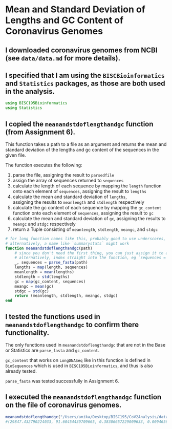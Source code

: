 # Mean and Standard Deviation of Lengths and GC Content of Coronavirus Genomes

## I downloaded coronavirus genomes from NCBI (see `data/data.md` for more details).

## I specified that I am using the `BISCBioinformatics` and `Statistics` packages, as those are both used in the analysis.

```julia
using BISC195Bioinformatics
using Statistics
```

## I copied the `meanandstdoflengthandgc` function (from Assignment 6).

<!-- see sembr.org -->
This function takes a path to a file as an argument
and returns the mean and standard deviation
of the lengths and gc content of the sequences in the given file.

The function executes the following:

1. parse the file, assigning the result to `parsedfile`
2. assign the array of sequences returned to `sequences`
3. calculate the length of each sequence 
   by mapping the `length` function onto each element of `sequences`,
   assigning the result to `lengths`
4. calculate the mean and standard deviation of `lengths`,  
   assigning the results to `meanlength` and `stdlength` respectively
5. calculate the gc content of each sequence
   by mapping the `gc_content` function onto each element of `sequences`,
   assigning the result to `gc`
6. calculate the mean and standard deviation of `gc`,
   assigning the results to `meangc` and `stdgc` respectively
7. return a Tuple consisting of `meanlength`, `stdlength`, `meangc`, and `stdgc`

```julia
# for long function names like this, probably good to use underscores, eg: mean_and_std_of_length_and_gc
# alternatively, a name like `summarystats` might work
function meanandstdoflengthandgc(path)
    # since you don't need the first thing, you can just assign it to a dummy variable
    # alternatively, index straight into the function, eg `sequences = parse_fasta(path)[2]`
    _, sequences = parse_fasta(path)
    lengths = map(length, sequences)
    meanlength = mean(lengths)
    stdlength = std(lengths)
    gc = map(gc_content, sequences)
    meangc = mean(gc)
    stdgc = std(gc)
    return (meanlength, stdlength, meangc, stdgc)
end
```

## I tested the functions used in `meanandstdoflengthandgc` to confirm there functionality.

The only functions used in `meanandstdoflengthandgc` that are not in the Base or Statistics are `parse_fasta` and `gc_content`.

`gc_content` that works on `LongDNASeq` like in this function is defined in `BioSequences` which is used in `BISC195Bioinformatics`, and thus is also already tested.

`parse_fasta` was tested successfully in Assignment 6.

## I executed the `meanandstdoflengthandgc` function on the file of coronavirus genomes.

```julia
meanandstdoflengthandgc("/Users/anika/Desktop/BISC195/CoV2Analysis/data/cov-sequences.fasta")
#(29847.432790224033, 91.60454439709665, 0.38306657229009633, 0.00946565855451385)
```